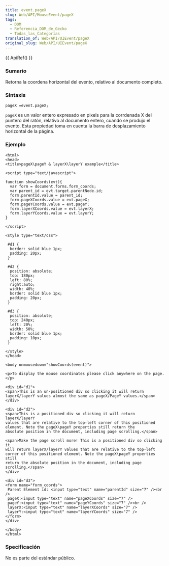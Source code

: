 ```yaml
---
title: event.pageX
slug: Web/API/MouseEvent/pageX
tags:
  - DOM
  - Referencia_DOM_de_Gecko
  - Todas_las_Categorías
translation_of: Web/API/UIEvent/pageX
original_slug: Web/API/UIEvent/pageX
---
```


{{ ApiRef() }}

### Sumario

Retorna la coordena horizontal del evento, relativo al documento completo.

### Sintaxis

```
pageX =event.pageX;
```

`pageX` es un valor entero expresado en pixels para la corrdenada X del puntero del ratón, relativo al documento entero, cuando se produjo el evento. Esta propiedad toma en cuenta la barra de desplazamiento horizontal de la página.

### Ejemplo

```
<html>
<head>
<title>pageX\pageY & layerX\layerY example</title>

<script type="text/javascript">

function showCoords(evt){
  var form = document.forms.form_coords;
  var parent_id = evt.target.parentNode.id;
  form.parentId.value = parent_id;
  form.pageXCoords.value = evt.pageX;
  form.pageYCoords.value = evt.pageY;
  form.layerXCoords.value = evt.layerX;
  form.layerYCoords.value = evt.layerY;
}

</script>

<style type="text/css">

 #d1 {
  border: solid blue 1px;
  padding: 20px;
 }

 #d2 {
  position: absolute;
  top: 180px;
  left: 80%;
  right:auto;
  width: 40%;
  border: solid blue 1px;
  padding: 20px;
 }

 #d3 {
  position: absolute;
  top: 240px;
  left: 20%;
  width: 50%;
  border: solid blue 1px;
  padding: 10px;
 }

</style>
</head>

<body onmousedown="showCoords(event)">

<p>To display the mouse coordinates please click anywhere on the page.</p>

<div id="d1">
<span>This is an un-positioned div so clicking it will return
layerX/layerY values almost the same as pageX/PageY values.</span>
</div>

<div id="d2">
<span>This is a positioned div so clicking it will return layerX/layerY
values that are relative to the top-left corner of this positioned
element. Note the pageX\pageY properties still return the
absolute position in the document, including page scrolling.</span>

<span>Make the page scroll more! This is a positioned div so clicking it
will return layerX/layerY values that are relative to the top-left
corner of this positioned element. Note the pageX\pageY properties still
return the absolute position in the document, including page
scrolling.</span>
</div>

<div id="d3">
<form name="form_coords">
 Parent Element id: <input type="text" name="parentId" size="7" /><br />
 pageX:<input type="text" name="pageXCoords" size="7" />
 pageY:<input type="text" name="pageYCoords" size="7" /><br />
 layerX:<input type="text" name="layerXCoords" size="7" />
 layerY:<input type="text" name="layerYCoords" size="7" />
</form>
</div>

</body>
</html>
```

### Specificación

No es parte del estándar público.
